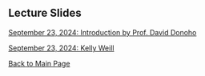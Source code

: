 ## Lecture Slides

[September 23, 2024: Introduction by Prof. David Donoho ](https://canvas.stanford.edu/courses/198736/files/folder/Lecture%20Slides?preview=13960452)

[September 23, 2024: Kelly Weill](https://canvas.stanford.edu/courses/198736/files/folder/Lecture%20Slides?preview=13951453)


[Back to Main Page](README.md)
